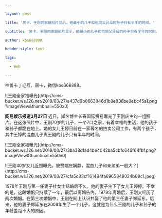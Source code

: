 ---
layout: post
title: '房卡，王刚的家庭照片显示，他最小的儿子和他同父异母的孙子只有半年的时间。'
subtitle: '房卡，王刚的家庭照片显示，他最小的儿子和他同父异母的孙子只有半年的时间。'
author: kbs668888
header-style: text
tags:
  - Web
---
神兽卡丁毛豆，房卡，微信kbs668888。

![王刚全家福曝光](http://cms-
bucket.ws.126.net/2019/03/27/a437d9b0663846d1b8e836be0ebc45a1.png?imageView&thumbnail=550x0)  

 **网易娱乐报道3月27日**
近日，知名博主长春国际贸易曝光了王刚庆生的一组照片。在这张照片中，王刚70岁的儿子，一个7口之家，有着幸福的生活，他的孩子和孙子都跪在地上。她的女儿王婷目前在一家著名的拍卖公司工作，有两个孩子，其中王婷的混血儿子离王刚的儿子只有半年的时间。

![王刚全家福曝光](http://cms-
bucket.ws.126.net/2019/03/27/3ba38dfad4be4042ba5cbfc646f64fbf.png?imageView&thumbnail=550x0)  

![王刚40岁女儿近照曝光，被赞端庄娴静，混血儿子和亲弟弟一般大？](http://cms-
bucket.ws.126.net/2019/03/27/cfa5c83cf161484fa6965349024b09c1.jpeg)  

1978年王刚与第一任妻子杜女士结婚后不久，他的妻子生下了女儿王婷婷。不幸的是，这段婚姻只持续了一年，最后以离婚告终。1979年离婚后，王刚又经历了两次婚姻。在第三次婚姻中，王刚在网上认识并娶了他的第三任妻子郑延东。后来，他的妻子郑延东在2008年生了一个儿子，这就是为什么王刚的儿子和孙子的年龄差距不大的原因。

